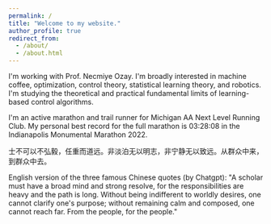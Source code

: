 ```yaml
---
permalink: /
title: "Welcome to my website."
author_profile: true
redirect_from: 
  - /about/
  - /about.html
---
```


I'm working with Prof. Necmiye Ozay. I'm broadly interested in machine coffee, optimization, control theory, statistical learning theory, and robotics. I'm studying the theoretical and practical fundamental limits of learning-based control algorithms.  

I'm an active marathon and trail runner for Michigan AA Next Level Running Club. My personal best record for the full marathon is 03:28:08 in the Indianapolis Monumental Marathon 2022.

士不可以不弘毅，任重而道远。非淡泊无以明志，非宁静无以致远。从群众中来，到群众中去。

English version of the three famous Chinese quotes (by Chatgpt): "A scholar must have a broad mind and strong resolve, for the responsibilities are heavy and the path is long. Without being indifferent to worldly desires, one cannot clarify one's purpose; without remaining calm and composed, one cannot reach far. From the people, for the people."


